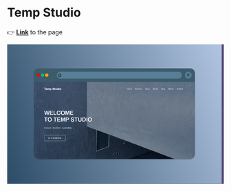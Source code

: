 # Temp Studio
:point_right: [**Link**](https://pink-eye.github.io/Temp-studio/index.html) to the page 

![logo](TS_mockup.png)
